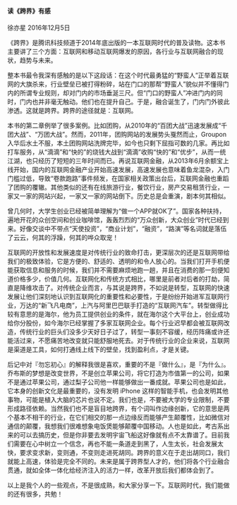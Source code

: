

#### 读《跨界》有感

徐亦星 2016年12月5日

《跨界》是腾讯科技频道于2014年底出版的一本互联网时代的普及读物。这本书主要讲了三个方面：互联网和移动互联网爆发的原因，各行业与互联网融合的现状，趋势与未来。

整本书最令我深有感触的是以下这段话：在这个时代最勇猛的“野蛮人”正举着互联网的大旗杀来，行业壁垒已被打得粉碎，站在门口的那帮“野蛮人”貌似并不懂得门内的所谓专业规则，却对门内的市场垂涎三尺。但“门口的野蛮人”冲进门内的同时，门内也并非毫无触动。他们也在提升自己。于是，融合诞生了，门内门外彼此渗透。这就是跨界。跨界的途径就是：互联网。

本书的第二章例举了很多案例。比如团购，从2010年的“百团大战”迅速发展成“千团大战”、“万团大战”。然而，2011年，团购网站的发展势头戛然而止，Groupon入华后水土不服，本土团购网站洗牌完毕，如今也只剩下屈指可数的几家。再比如打车服务，从“滴滴”和“快的”的烧钱大战到“滴滴”收购“快的”和“优步”，从而一统江湖，也只经历了短短的三年时间而已。再说互联网金融，从2013年6月余额宝上线开始，国内的互联网金融产业开始高速发展，高速发展也意味着鱼龙混杂，入门门槛过低，导致“卷款跑路”事件频发，在国家相关政策出台后，互联网金融也重蹈了团购的覆辙。其他类似的还有在线旅游行业，餐饮行业，房产交易租赁行业，一家又一家的网站兴起，一家又一家的网站倒下。历史总是会重演，剧本何其相似。

曾几何时，大学生创业已经被简单理解为“做一个APP就OK了”。国家各种扶持，遍地开花的众创空间和创业咖啡馆，轰轰烈烈的“万众创新，大众创业”时代已经到来。好像交谈中不带点“天使投资”，“商业计划”，“融资”，“路演”等名词就是落伍了云云，何其的浮躁，何其的哗众取宠！

互联网的开放性和发展速度是对传统行业的致命打击，更深层次的还是互联网带给我们的极致体验，它是方便的、舒适的、透明的和令人放心的。当我们打开手机便能获取信息和服务的时候，我们并不需要麻烦地跑一趟，并且在消费的那一刻便知道价格多少，价值几何。互联网化和传统方式相比，哪里是前者对后者的打劫，简直是降维攻击了。对传统企业而言，与其说是跨界，不如说是转型，互联网的快速发展让他们深刻地认识到互联网化的重要性和必要性，于是纷纷开始进军互联网行业，万达的“新飞凡电商”，上汽与阿里巴巴联手打造的“互联网汽车”。转型做得比较有意思的是海尔，他为员工提供创业的条件，就在海尔这个大平台上，创业成功给你分股份，如今海尔已经掌握了多家互联网企业。每个行业迟早都会被互联网改造，传统行业的巨头们没多少天好日子过了，转型一事刻不容缓，经历阵痛或许还能活过来，不愿痛苦地改变就只能舒服地死去。对于传统行业的企业来说，互联网是渠道是工具，如何打通线上线下的壁垒，找到盈利点，才是关键。

后记中对『勿忘初心』的解释我很是喜欢，重要的不是『做什么』，是『为什么』。乔布斯的梦想是改变世界，不是创立苹果公司，将它打造为市值第一的公司，如果不是通过苹果公司，通过梨子公司他一样能够做出一番成就。苹果公司也是如此，它本身的创新文化是最重要的，没有发明 iPhone 这样的智能手机，也会发明其他事物，可能是植入大脑的芯片也说不定。我们也是，不要被大学的专业限制，不要形成路径依赖。当然我们也不是盲目地跨界，有个词叫作边缘创新，它的意思是两个基本不相干的行业，在它们相交的那一点边缘反而能够产生颠覆性，比如微信对通信的颠覆，我想我们很难想象电饭煲能够颠覆中国移动。人也是如此，考古系出来的可以去搞历史，但是你非要去发明宇宙飞船这好像就有点不太靠谱了。目前我们需要在心中树立一个信念，再也不能一条道走到黑了，人生太长，社会发展太快，要求变求新，变则通，不变则走进死胡同。跨界的意义在于走出胡同口，我们就能上高速，体验是完全不同的。未来是属于跨界型人才的，他们将各个行业融合贯通，就如全体一体化给经济注入的活力一样，改革开放后我们都体会到了。

以上是我个人的一些观点，不是很成熟，和大家分享一下。互联网时代，我们能做的还有很多，共勉！
